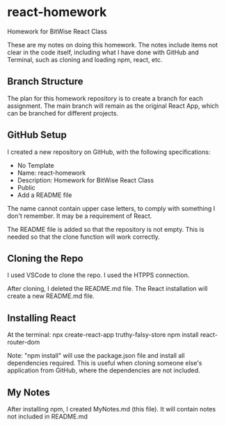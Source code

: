 # react-homework

Homework for BitWise React Class

These are my notes on doing this homework. The notes include items not clear in the code itself, including what I have done with GitHub and Terminal, such as cloning and loading npm, react, etc.

## Branch Structure

The plan for this homework repository is to create a branch for each assignment. The main branch
will remain as the original React App, which can be branched for different projects.

## GitHub Setup

I created a new repository on GitHub, with the following specifications:

- No Template
- Name: react-homework
- Description: Homework for BitWise React Class
- Public
- Add a README file

The name cannot contain upper case letters, to comply with something I don't remember. It may be a requirement of React.

The README file is added so that the repository is not empty. This is needed so that the clone function will work correctly.

## Cloning the Repo

I used VSCode to clone the repo. I used the HTPPS connection.

After cloning, I deleted the README.md file. The React installation will create a new README.md file.

## Installing React

At the terminal:
npx create-react-app truthy-falsy-store
npm install react-router-dom

Note: "npm install" will use the package.json file and install all dependencies required. This is useful when cloning someone else's application from GitHub, where the dependencies are not included.

## My Notes

After installing npm, I created MyNotes.md (this file). It will contain notes not included in
README.md
